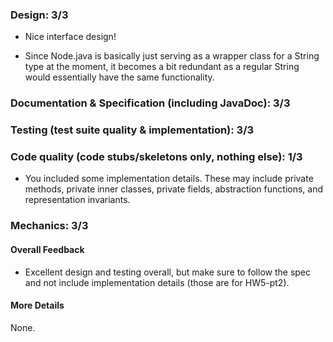 ### Design: 3/3

- Nice interface design!

- Since Node.java is basically just serving as a wrapper class for a String type at the moment, it becomes a bit redundant as a regular String would essentially have the same functionality.

### Documentation & Specification (including JavaDoc): 3/3

### Testing (test suite quality & implementation): 3/3

### Code quality (code stubs/skeletons only, nothing else): 1/3

- You included some implementation details. These may include private methods,
private inner classes, private fields, abstraction functions, and representation
invariants.

### Mechanics: 3/3

#### Overall Feedback

- Excellent design and testing overall, but make sure to follow the spec and not include implementation details (those are for HW5-pt2).

#### More Details

None.
